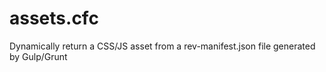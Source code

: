 # assets.cfc
Dynamically return a CSS/JS asset from a rev-manifest.json file generated by Gulp/Grunt
